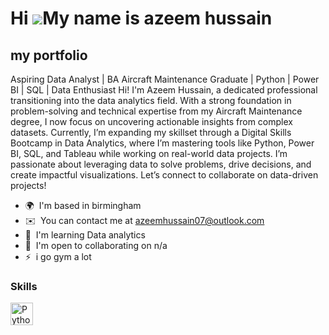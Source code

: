 Hi ![](https://user-images.githubusercontent.com/18350557/176309783-0785949b-9127-417c-8b55-ab5a4333674e.gif)My name is azeem hussain
=====================================================================================================================================

my portfolio
------------

Aspiring Data Analyst | BA Aircraft Maintenance Graduate | Python | Power BI | SQL | Data Enthusiast Hi! I'm Azeem Hussain, a dedicated professional transitioning into the data analytics field. With a strong foundation in problem-solving and technical expertise from my Aircraft Maintenance degree, I now focus on uncovering actionable insights from complex datasets. Currently, I’m expanding my skillset through a Digital Skills Bootcamp in Data Analytics, where I’m mastering tools like Python, Power BI, SQL, and Tableau while working on real-world data projects. I’m passionate about leveraging data to solve problems, drive decisions, and create impactful visualizations. Let’s connect to collaborate on data-driven projects!

* 🌍  I'm based in birmingham
* ✉️  You can contact me at [azeemhussain07@outlook.com](mailto:azeemhussain07@outlook.com)
* 🧠  I'm learning Data analytics
* 🤝  I'm open to collaborating on n/a
* ⚡  i go gym a lot

### Skills


<p align="left">
<a href="https://www.python.org/" target="_blank" rel="noreferrer"><img src="https://raw.githubusercontent.com/danielcranney/readme-generator/main/public/icons/skills/python-colored.svg" width="36" height="36" alt="Python" /></a>
</p>
